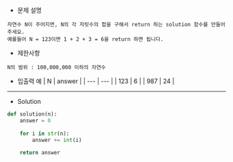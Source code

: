 - 문제 설명
```
자연수 N이 주어지면, N의 각 자릿수의 합을 구해서 return 하는 solution 함수를 만들어 주세요.
예를들어 N = 123이면 1 + 2 + 3 = 6을 return 하면 됩니다.
```

- 제한사항
```
N의 범위 : 100,000,000 이하의 자연수
```

- 입출력 예
| N	| answer |
| --- | --- |
| 123 |	6 |
| 987 |	24 |

---

- Solution
```py
def solution(n):
    answer = 0
    
    for i in str(n):
        answer += int(i)
        
    return answer
```
